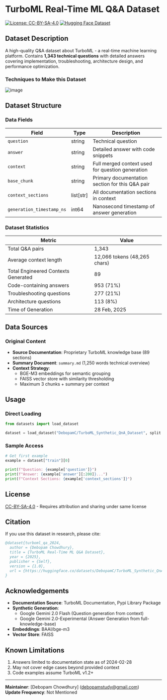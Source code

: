 
# TurboML Real-Time ML Q&A Dataset

[![License: CC-BY-SA-4.0](https://img.shields.io/badge/License-CC_BY--SA_4.0-lightgrey.svg)](https://creativecommons.org/licenses/by-sa/4.0/)
[![Hugging Face Dataset](https://img.shields.io/badge/%F0%9F%A4%97%20Hugging%20Face-Dataset-blue)](https://huggingface.co/datasets/DebopamC/TurboML_Synthetic_QnA_Dataset)

## Dataset Description

A high-quality Q&A dataset about TurboML - a real-time machine learning platform. Contains **1,343 technical questions** with detailed answers covering implementation, troubleshooting, architecture design, and performance optimization.

### Techniques to Make this Dataset
![image](https://github.com/user-attachments/assets/278f0421-59d8-4823-a873-39cc5307464b)


## Dataset Structure

### Data Fields
| Field | Type | Description |
|-------|------|-------------|
| `question` | string | Technical question |
| `answer` | string | Detailed answer with code snippets |
| `context` | string | Full merged context used for question generation |
| `base_chunk` | string | Primary documentation section for this Q&A pair |
| `context_sections` | list[str] | All documentation sections in context |
| `generation_timestamp_ns` | int64 | Nanosecond timestamp of answer generation |

### Dataset Statistics  
| Metric | Value |  
|--------|-------|  
| Total Q&A pairs | 1,343 |  
| Average context length | 12,066 tokens (48,265 chars) |  
| Total Engineered Contexts Generated | 89 |  
| Code-containing answers | 953 (71%) |  
| Troubleshooting questions | 277 (21%) |  
| Architecture questions | 113 (8%) |  
| Time of Generation | 28 Feb, 2025 |

## Data Sources

### Original Content
- **Source Documentation**: Proprietary TurboML knowledge base (89 sections)
- **Summary Document**: `summary.md` (1,250 words technical overview)
- **Context Strategy**: 
  - BGE-M3 embeddings for semantic grouping
  - FAISS vector store with similarity thresholding
  - Maximum 3 chunks + summary per context


## Usage

### Direct Loading
```python
from datasets import load_dataset

dataset = load_dataset("DebopamC/TurboML_Synthetic_QnA_Dataset", split = "train")
```

### Sample Access
```python
# Get first example
example = dataset["train"][0]

print(f"Question: {example['question']}")
print(f"Answer: {example['answer'][:200]}...")
print(f"Context Sections: {example['context_sections']}")
```

## License
[CC-BY-SA-4.0](https://creativecommons.org/licenses/by-sa/4.0/) - Requires attribution and sharing under same license

## Citation
If you use this dataset in research, please cite:
```bibtex
@dataset{turboml_qa_2024,
  author = {Debopam Chowdhury},
  title = {TurboML Real-Time ML Q&A Dataset},
  year = {2025},
  publisher = {Self},
  version = {1.0},
  url = {https://huggingface.co/datasets/DebopamC/TurboML_Synthetic_QnA_Dataset}
}
```

## Acknowledgements
- **Documentation Source**: TurboML Documentation, Pypi Library Package
- **Synthetic Generation**: 
	 - Google Gemini 2.0 Flash (Question generation from context)
	 - Google Gemini 2.0-Experimental (Answer Generation from full-knowledge-base) 
- **Embeddings**: BAAI/bge-m3
- **Vector Store**: FAISS

## Known Limitations
1. Answers limited to documentation state as of 2024-02-28
2. May not cover edge cases beyond provided context
3. Code examples assume TurboML v1.2+ 

---

**Maintainer**: [Debopam Chowdhury] ([debopamstudy@gmail.com](mailto:debopamstudy@gmail.com))  
**Update Frequency**: Not Mentioned
